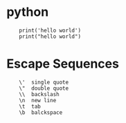 # python
        print('hello world') 
        print("hello world")

# Escape Sequences
        \'  single quote
        \"  double quote
        \\  backslash
        \n  new line
        \t  tab
        \b  balckspace